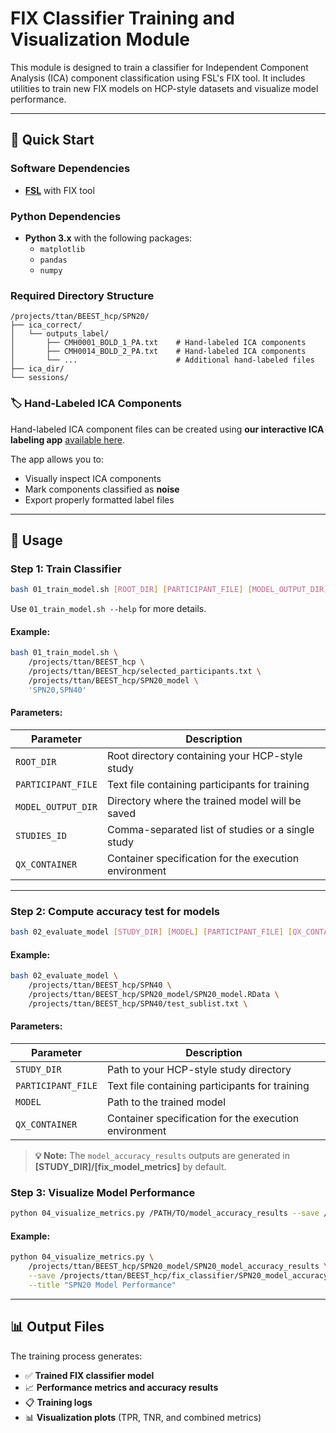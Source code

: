 # FIX Classifier Training and Visualization Module

This module is designed to train a classifier for Independent Component Analysis (ICA) component classification using FSL's FIX tool. It includes utilities to train new FIX models on HCP-style datasets and visualize model performance.

---

## 🚀 Quick Start

### Software Dependencies
- **[FSL](https://fsl.fmrib.ox.ac.uk/fsl/fslwiki/FIX)** with FIX tool

### Python Dependencies
- **Python 3.x** with the following packages:
  - `matplotlib`
  - `pandas` 
  - `numpy`

### Required Directory Structure

```
/projects/ttan/BEEST_hcp/SPN20/
├── ica_correct/
│   └── outputs_label/
│       ├── CMH0001_BOLD_1_PA.txt    # Hand-labeled ICA components
│       ├── CMH0014_BOLD_2_PA.txt    # Hand-labeled ICA components
│       └── ...                      # Additional hand-labeled files
├── ica_dir/
└── sessions/
```

### 🏷️ Hand-Labeled ICA Components

Hand-labeled ICA component files can be created using **our interactive ICA labeling app** [available here](https://github.com/slimnsour/ica-ranker).

The app allows you to:
- Visually inspect ICA components
- Mark components classified as **noise**
- Export properly formatted label files

---

## 📖 Usage

### Step 1: Train Classifier

```bash
bash 01_train_model.sh [ROOT_DIR] [PARTICIPANT_FILE] [MODEL_OUTPUT_DIR] [STUDIES_ID] [QX_CONTAINER]
```

Use `01_train_model.sh --help` for more details.

#### Example:
```bash
bash 01_train_model.sh \
    /projects/ttan/BEEST_hcp \
    /projects/ttan/BEEST_hcp/selected_participants.txt \
    /projects/ttan/BEEST_hcp/SPN20_model \
    'SPN20,SPN40'
```

#### Parameters:
| Parameter | Description |
|-----------|-------------|
| `ROOT_DIR` | Root directory containing your HCP-style study |
| `PARTICIPANT_FILE` | Text file containing participants for training |
| `MODEL_OUTPUT_DIR` | Directory where the trained model will be saved |
| `STUDIES_ID` | Comma-separated list of studies or a single study |
| `QX_CONTAINER` | Container specification for the execution environment |

---
### Step 2: Compute accuracy test for models
```bash
bash 02_evaluate_model [STUDY_DIR] [MODEL] [PARTICIPANT_FILE] [QX_CONTAINER]
```

#### Example:
```bash
bash 02_evaluate_model \
    /projects/ttan/BEEST_hcp/SPN40 \
    /projects/ttan/BEEST_hcp/SPN20_model/SPN20_model.RData \
    /projects/ttan/BEEST_hcp/SPN40/test_sublist.txt \
```

#### Parameters:
| Parameter | Description |
|-----------|-------------|
| `STUDY_DIR` | Path to your HCP-style study directory |
| `PARTICIPANT_FILE` | Text file containing participants for training |
| `MODEL` | Path to the trained model |
| `QX_CONTAINER` | Container specification for the execution environment |

> **💡 Note:** The `model_accuracy_results` outputs are generated in **[STUDY_DIR]/[fix_model_metrics]** by default.

### Step 3: Visualize Model Performance

```bash
python 04_visualize_metrics.py /PATH/TO/model_accuracy_results --save /PATH/TO/OUTPUT --title "Model Performance"
```

#### Example:
```bash
python 04_visualize_metrics.py \
    /projects/ttan/BEEST_hcp/SPN20_model/SPN20_model_accuracy_results \
    --save /projects/ttan/BEEST_hcp/fix_classifier/SPN20_model_accuracy.png \
    --title "SPN20 Model Performance"
```

---

## 📊 Output Files

The training process generates:
- ✅ **Trained FIX classifier model**
- 📈 **Performance metrics and accuracy results**
- 📋 **Training logs**
- 📊 **Visualization plots** (TPR, TNR, and combined metrics)